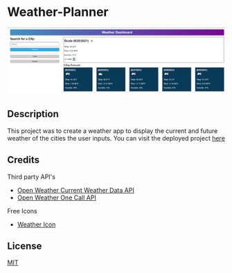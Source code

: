 # Weather-Planner

![A screenShot](./assets/images/screenshot.png)

## Description
This project was to create a weather app to display the current and future weather of the cities the user inputs. You can visit the deployed project [here](https://tcpenn.github.io/weather-dashboard/)

## Credits
Third party API's
- [Open Weather Current Weather Data API](https://openweathermap.org/current)
- [Open Weather One Call API](https://openweathermap.org/api/one-call-api)

Free Icons
- [Weather Icon](https://www.freeiconspng.com/img/11063)

## License

[MIT](./LICENSE.txt)

